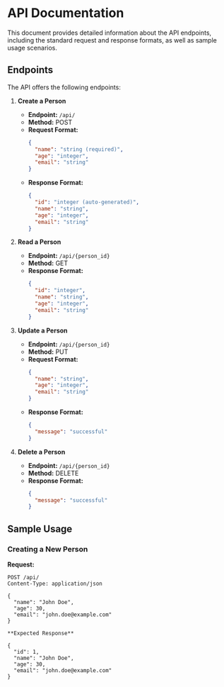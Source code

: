 # API Documentation

This document provides detailed information about the API endpoints, including the standard request and response formats, as well as sample usage scenarios.

## Endpoints

The API offers the following endpoints:

1. **Create a Person**
   - **Endpoint:** `/api/`
   - **Method:** POST
   - **Request Format:**
     ```json
     {
       "name": "string (required)",
       "age": "integer",
       "email": "string"
     }
     ```
   - **Response Format:**
     ```json
     {
       "id": "integer (auto-generated)",
       "name": "string",
       "age": "integer",
       "email": "string"
     }
     ```

2. **Read a Person**
   - **Endpoint:** `/api/{person_id}`
   - **Method:** GET
   - **Response Format:**
     ```json
     {
       "id": "integer",
       "name": "string",
       "age": "integer",
       "email": "string"
     }
     ```

3. **Update a Person**
   - **Endpoint:** `/api/{person_id}`
   - **Method:** PUT
   - **Request Format:**
     ```json
     {
       "name": "string",
       "age": "integer",
       "email": "string"
     }
     ```
   - **Response Format:**
     ```json
     {
       "message": "successful"
     }
     ```

4. **Delete a Person**
   - **Endpoint:** `/api/{person_id}`
   - **Method:** DELETE
   - **Response Format:**
     ```json
     {
       "message": "successful"
     }
     ```

## Sample Usage

### Creating a New Person

**Request:**

```http
POST /api/
Content-Type: application/json

{
  "name": "John Doe",
  "age": 30,
  "email": "john.doe@example.com"
}

**Expected Response**

{
  "id": 1,
  "name": "John Doe",
  "age": 30,
  "email": "john.doe@example.com"
}


